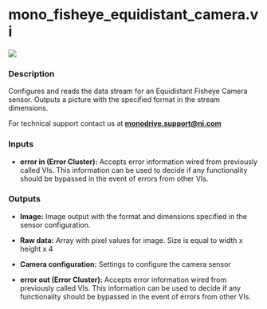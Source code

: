 # mono_fisheye_equidistant_camera.vi

<p class="img_container">
<img class="lg_img" src="../mono_fisheye_equidistant_camera.png"/>
</p>

### Description

Configures and reads the data stream for an Equidistant Fisheye Camera sensor. Outputs a picture with the specified format in the stream dimensions.

For technical support contact us at **monodrive.support@ni.com** 

### Inputs

- **error in (Error Cluster):** Accepts error information wired from previously called VIs. This information can be used to decide if any functionality should be bypassed in the event of errors from other VIs. 

### Outputs

- **Image:**  Image output with the format and dimensions  specified in
the sensor configuration.
 

- **Raw data:**  Array with pixel values for image. Size is equal to width x
height x 4
 

- **Camera configuration:**  Settings to configure the camera sensor
 

- **error out (Error Cluster):** Accepts error information wired from previously called VIs. This information can be used to decide if any functionality should be bypassed in the event of errors from other VIs. 

<p>&nbsp;</p>
